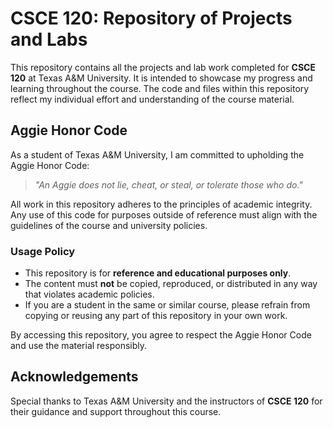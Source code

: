 # CSCE 120: Repository of Projects and Labs

This repository contains all the projects and lab work completed for **CSCE 120** at Texas A&M University. It is intended to showcase my progress and learning throughout the course. The code and files within this repository reflect my individual effort and understanding of the course material.

## **Aggie Honor Code**
As a student of Texas A&M University, I am committed to upholding the Aggie Honor Code:

> _"An Aggie does not lie, cheat, or steal, or tolerate those who do."_

All work in this repository adheres to the principles of academic integrity. Any use of this code for purposes outside of reference must align with the guidelines of the course and university policies.

### **Usage Policy**
- This repository is for **reference and educational purposes only**.
- The content must **not** be copied, reproduced, or distributed in any way that violates academic policies.
- If you are a student in the same or similar course, please refrain from copying or reusing any part of this repository in your own work.

By accessing this repository, you agree to respect the Aggie Honor Code and use the material responsibly.

## **Acknowledgements**
Special thanks to Texas A&M University and the instructors of **CSCE 120** for their guidance and support throughout this course.
